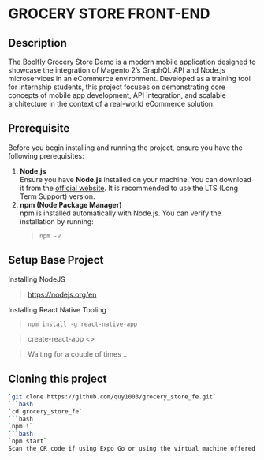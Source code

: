 ﻿# GROCERY STORE FRONT-END
 ## Description 
The Boolfly Grocery Store Demo is a modern mobile application designed to showcase the integration of Magento 2’s GraphQL API and Node.js microservices in an eCommerce environment. Developed as a training tool for internship students, this project focuses on demonstrating core concepts of mobile app development, API integration, and scalable architecture in the context of a real-world eCommerce solution.
 
 ## Prerequisite
Before you begin installing and running the project, ensure you have the following prerequisites:
1. **Node.js**  
   Ensure you have **Node.js** installed on your machine. You can download it from the [official website](https://nodejs.org/). It is recommended to use the LTS (Long Term Support) version.
2. **npm (Node Package Manager)**  
   npm is installed automatically with Node.js. You can verify the installation by running:  
   > `npm -v`
 ## Setup Base Project
Installing NodeJS 
> https://nodejs.org/en
  
Installing React Native Tooling
> `npm install -g react-native-app`

> create-react-app <<project-name>>

> Waiting for a couple of times ...   
 ## Cloning this project
 ```bash
`git clone https://github.com/quy1003/grocery_store_fe.git`
 ```bash
`cd grocery_store_fe`
 ```bash
`npm i`
 ```bash
`npm start`  
Scan the QR code if using Expo Go or using the virtual machine offered by Android Studio


 
